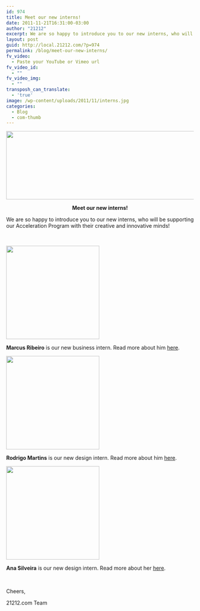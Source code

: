 ```yaml
---
id: 974
title: Meet our new interns!
date: 2011-11-21T16:31:00-03:00
author: "21212"
excerpt: We are so happy to introduce you to our new interns, who will be supporting our Acceleration Program with their creative and innovative minds!
layout: post
guid: http://local.21212.com/?p=974
permalink: /blog/meet-our-new-interns/
fv_video:
  - Paste your YouTube or Vimeo url
fv_video_id:
  - ""
fv_video_img:
  - ""
transposh_can_translate:
  - 'true'
image: /wp-content/uploads/2011/11/interns.jpg
categories:
  - Blog
  - com-thumb
---
```

<p style="text-align: center;">
  <img class="aligncenter size-full wp-image-978" src="http://local.21212.com/wp-content/uploads/2011/11/interns.jpg" alt="" width="540" height="183" srcset="http://localhost:8080/wp-content/uploads/2011/11/interns.jpg 540w, http://localhost:8080/wp-content/uploads/2011/11/interns-300x101.jpg 300w" sizes="(max-width: 540px) 100vw, 540px" />
</p>

<p style="text-align: center;">
  <strong>Meet our new interns!</strong>
</p>

We are so happy to introduce you to our new interns, who will be supporting our Acceleration Program with their creative and innovative minds!

<!--more ..are you curious? Meet them now!-->

&nbsp;

<img class="aligncenter" src="http://local.21212.com/wp-content/uploads/2011/11/marcus.jpg" alt="" width="250" height="250" />

**Marcus Ribeiro** is our new business intern. Read more about him [here](http://local.21212.com/team/marcus-ribeiro/ "Marcus Ribeiro").

<img class="aligncenter size-full wp-image-948" src="http://local.21212.com/wp-content/uploads/2011/11/avatar.jpg" alt="" width="250" height="250" srcset="http://localhost:8080/wp-content/uploads/2011/11/avatar.jpg 250w, http://localhost:8080/wp-content/uploads/2011/11/avatar-150x150.jpg 150w" sizes="(max-width: 250px) 100vw, 250px" />

**Rodrigo Martins** is our new design intern. Read more about him [here](http://local.21212.com/team/rodrigo-martins/ "Rodrigo Martins").

<img class="aligncenter size-full wp-image-933" src="http://local.21212.com/wp-content/uploads/2011/11/ana-silveira.jpg" alt="" width="250" height="250" srcset="http://localhost:8080/wp-content/uploads/2011/11/ana-silveira.jpg 250w, http://localhost:8080/wp-content/uploads/2011/11/ana-silveira-150x150.jpg 150w" sizes="(max-width: 250px) 100vw, 250px" />

**Ana Silveira** is our new design intern. Read more about her [here](http://local.21212.com/team/ana-silveira/ "Ana Silveira").

&nbsp;

Cheers,

21212.com Team